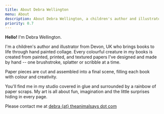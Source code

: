 ```yaml
---
title: About Debra Wellington
menu: About
description: About Debra Wellington, a children's author and illustrator from Devon, UK.
priority: 0.7
---
```


**Hello!** I'm Debra Wellington.

I'm a children's author and illustrator from Devon, UK who brings books to life through hand painted collage. Every colourful creature in my books is created from painted, printed, and textured papers I've designed and made by hand -- one brushstroke, splatter or scribble at a time.

Paper pieces are cut and assembled into a final scene, filling each book with colour and creativity.

You'll find me in my studio covered in glue and surrounded by a rainbow of paper scraps. My art is all about fun, imagination and the little surprises hiding in every page.

Please contact me at <a href="#" class="email">debra {at} theanimalsays dot com</a>
